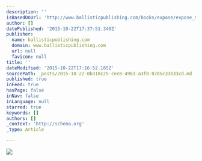 ```yaml
---
description: ''
isBasedOnUrl: 'http://www.ballisticpublishing.com/books/expose/expose_9/artists.php?region=mexico'
author: []
datePublished: '2015-10-22T17:37:51.340Z'
publisher:
  name: ballisticpublishing.com
  domain: www.ballisticpublishing.com
  url: null
  favicon: null
title: ''
dateModified: '2015-10-22T17:16:52.185Z'
sourcePath: _posts/2015-10-22-0b310c25-cee8-4983-a3f8-8785c33b33cd.md
published: true
inFeed: true
hasPage: false
inNav: false
inLanguage: null
starred: true
keywords: []
authors: []
_context: 'http://schema.org'
_type: Article

---
```

![](http://www.ballisticpublishing.com/books/expose/expose_9/images/world/schuler_w.jpg)